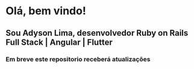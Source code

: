 # Olá, bem vindo!
## Sou Adyson Lima, desenvolvedor Ruby on Rails Full Stack | Angular | Flutter
### Em breve este repositorio receberá atualizações
